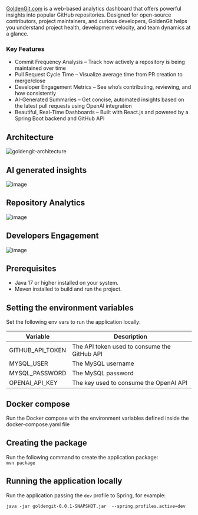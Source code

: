 
[GoldenGit.com](https://goldengit.com/) is a web-based analytics dashboard that offers powerful insights into popular GitHub repositories. Designed for open-source contributors, project maintainers, and curious developers, GoldenGit helps you understand project health, development velocity, and team dynamics at a glance.

### Key Features
- Commit Frequency Analysis – Track how actively a repository is being maintained over time
- Pull Request Cycle Time – Visualize average time from PR creation to merge/close
- Developer Engagement Metrics – See who’s contributing, reviewing, and how consistently
- AI-Generated Summaries – Get concise, automated insights based on the latest pull requests using OpenAI integration
- Beautiful, Real-Time Dashboards – Built with React.js and powered by a Spring Boot backend and GitHub API

## Architecture
![goldengit-architecture](https://github.com/user-attachments/assets/7303284a-af9d-4781-b614-4b36238cd19d)


## AI generated insights
![image](https://github.com/user-attachments/assets/881abcfd-f41c-480a-88f8-a2244e85ac37)

## Repository Analytics
![image](https://github.com/user-attachments/assets/a49f5fcd-4c3f-4936-9880-e2664c1884b0)

## Developers Engagement
![image](https://github.com/user-attachments/assets/33892b91-74ea-43e1-859d-fa76ab791e63)


## Prerequisites
- Java 17 or higher installed on your system.
- Maven installed to build and run the project.

## Setting the environment variables
Set the following env vars to run the application locally:

| Variable                 | Description                                  |
|--------------------------|----------------------------------------------|
| GITHUB_API_TOKEN   | The API token used to consume the GitHub API |
| MYSQL_USER         | The MySQL username                           |
| MYSQL_PASSWORD     | The MySQL password                           |
| OPENAI_API_KEY     | The key used to consume the OpenAI API       |

## Docker compose
Run the Docker compose with the environment variables defined inside the docker-compose.yaml file

## Creating the package
Run the following command to create the application package:  
```mvn package``` 

## Running the application locally
Run the application passing the ```dev``` profile to Spring, for example:

```java -jar goldengit-0.0.1-SNAPSHOT.jar  --spring.profiles.active=dev```

